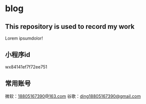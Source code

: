 # blog

## This repository is used to record my work

Lorem ipsumdolor!

## 小程序id
wx84141ef7f72ee751

## 常用账号
微软：18805167390@163.com
谷歌：ding18805167390@gmail.com
